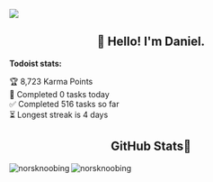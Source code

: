 ![](https://komarev.com/ghpvc/?username=NorskNoobing&style=flat-square)

<h2 align="center">👋 Hello! I'm Daniel.</h2>
<p align="center">
  <!--
  <a href="https://blog.athulcyriac.in">Website</a> 
  • -->

  
<b>Todoist stats:</b>
  <!-- TODO-IST:START -->
🏆  8,723 Karma Points           
🌸  Completed 0 tasks today           
✅  Completed 516 tasks so far           
⏳  Longest streak is 4 days
<!-- TODO-IST:END -->
</p>

<h2 align="center">GitHub Stats🐙</h2>
<p><img align="left" src="https://github-readme-stats.vercel.app/api?username=norsknoobing&show_icons=true&theme=dracula&locale=en&count_private=true&rank_icon=github" alt="norsknoobing" /></p>
<p><img align="center" src="https://github-readme-stats.vercel.app/api/top-langs?username=norsknoobing&show_icons=true&theme=dracula&locale=en&layout=compact" alt="norsknoobing" /></p>
